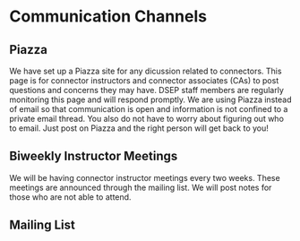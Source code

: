 # Communication Channels

## Piazza

We have set up a Piazza site for any dicussion related to connectors. This page is for connector instructors and connector associates \(CAs\) to post questions and concerns they may have. DSEP staff members are regularly monitoring this page and will respond promptly. We are using Piazza instead of email so that communication is open and information is not confined to a private email thread. You also do not have to worry about figuring out who to email. Just post on Piazza and the right person will get back to you!

## Biweekly Instructor Meetings

We will be having connector instructor meetings every two weeks. These meetings are announced through the mailing list. We will post notes for those who are not able to attend.

## Mailing List



